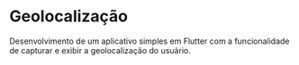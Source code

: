 # Geolocalização
Desenvolvimento de um aplicativo simples em Flutter com a funcionalidade de capturar e exibir a geolocalização do usuário.
